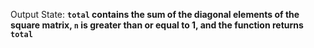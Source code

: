 Output State: **`total` contains the sum of the diagonal elements of the square matrix, `n` is greater than or equal to 1, and the function returns `total`**